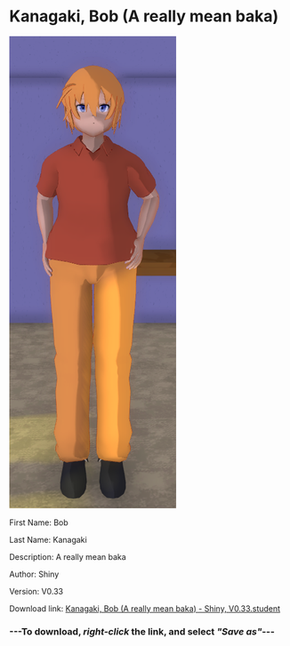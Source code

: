 # Kanagaki, Bob (A really mean baka)

<img src = "https://raw.githubusercontent.com/Arbiter1223/Daigaku-Gurashi-Custom-Students/master/Students/Files/Kanagaki%2C%20Bob%20(A%20really%20mean%20baka).png">

First Name: Bob

Last Name: Kanagaki

Description: A really mean baka

Author: Shiny

Version: V0.33

Download link: <a href="https://raw.githubusercontent.com/Arbiter1223/Daigaku-Gurashi-Custom-Students/master/Students/Files/Kanagaki%2C%20Bob%20(A%20really%20mean%20baka)%20-%20Shiny%2C%20V0.33.student">Kanagaki, Bob (A really mean baka) - Shiny, V0.33.student</a>

### ---**To download, _right-click_ the link, and select _"Save as"_**---

